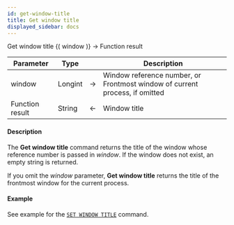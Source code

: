 ```yaml
---
id: get-window-title
title: Get window title
displayed_sidebar: docs
---
```



<!-- REF #_command_.Get window title.Syntax-->Get window title {( window )} -> Function result<!-- END REF-->


<!-- REF #_command_.Get window title.Params -->
|Parameter|Type||Description|
|---------|--- |:---:|------|
|window|Longint|->|Window reference number, or Frontmost window of current process, if omitted|
|Function result|String|<-|Window title|
<!-- END REF -->


#### Description




The **Get window title** command returns the title of the window whose reference number is passed in *window*. If the window does not exist, an empty string is returned.

If you omit the *window* parameter, **Get window title** returns the title of the frontmost window for the current process.


#### Example




See example for the [`SET WINDOW TITLE`](set-window-title.md) command.


